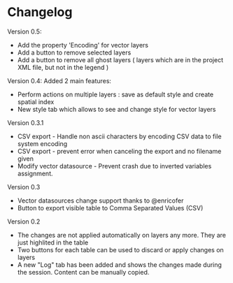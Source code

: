 Changelog
===========

Version 0.5:
* Add the property 'Encoding' for vector layers
* Add a button to remove selected layers
* Add a button to remove all ghost layers ( layers which are in the project XML file, but not in the legend )

Version 0.4: Added 2 main features:
* Perform actions on multiple layers : save as default style and create spatial index
* New style tab which allows to see and change style for vector layers

Version 0.3.1
* CSV export - Handle non ascii characters by encoding CSV data to file system encoding
* CSV export - prevent error when canceling the export and no filename given
* Modify vector datasource - Prevent crash due to inverted variables assignment.

Version 0.3
* Vector datasources change support thanks to @enricofer
* Button to export visible table to Comma Separated Values (CSV)

Version 0.2
* The changes are not applied automatically on layers any more. They are just highlited in the table
* Two buttons for each table can be used to discard or apply changes on layers
* A new "Log" tab has been added and shows the changes made during the session. Content can be manually copied.
